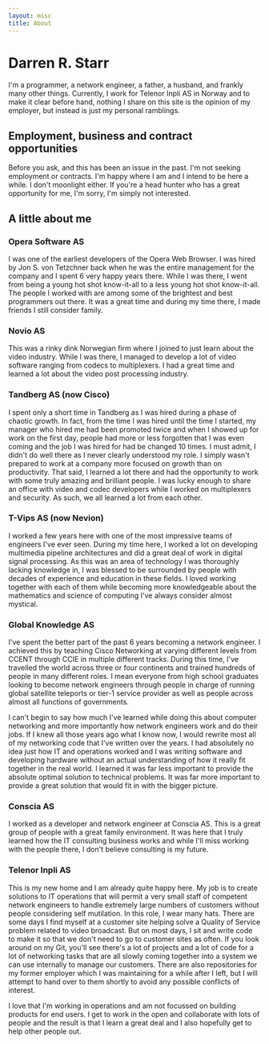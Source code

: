 ```yaml
---
layout: misc
title: About
---
```


# Darren R. Starr

I'm a programmer, a network engineer, a father, a husband, and frankly many other things. Currently, I work for Telenor Inpli AS in Norway and to make it clear before hand, nothing I share on this site is the opinion of my employer, but instead is just my personal ramblings.

## Employment, business and contract opportunities

Before you ask, and this has been an issue in the past. I'm not seeking employment or contracts. I'm happy where I am and I intend to be here a while. I don't moonlight either. If you're a head hunter who has a great opportunity for me, I'm sorry, I'm simply not interested.

## A little about me

### Opera Software AS

I was one of the earliest developers of the Opera Web Browser. I was hired by Jon S. von Tetzchner back when he was the entire management for the company and I spent 6 very happy years there. While I was there, I went from being a young hot shot know-it-all to a less young hot shot know-it-all. The people I worked with are among some of the brightest and best programmers out there. It was a great time and during my time there, I made friends I still consider family.

### Novio AS

This was a rinky dink Norwegian firm where I joined to just learn about the video industry. While I was there, I managed to develop a lot of video software ranging from codecs to multiplexers. I had a great time and learned a lot about the video post processing industry.

### Tandberg AS (now Cisco)

I spent only a short time in Tandberg as I was hired during a phase of chaotic growth. In fact, from the time I was hired until the time I started, my manager who hired me had been promoted twice and when I showed up for work on the first day, people had more or less forgotten that I was even coming and the job I was hired for had be changed 10 times. I must admit, I didn't do well there as I never clearly understood my role. I simply wasn't prepared to work at a company more focused on growth than on productivity. That said, I learned a lot there and had the opportunity to work with some truly amazing and brilliant people. I was lucky enough to share an office with video and codec developers while I worked on multiplexers and security. As such, we all learned a lot from each other.

### T-Vips AS (now Nevion)

I worked a few years here with one of the most impressive teams of engineers I've ever seen. During my time here, I worked a lot on developing multimedia pipeline architectures and did a great deal of work in digital signal processing. As this was an area of technology I was thoroughly lacking knowledge in, I was blessed to be surrounded by people with decades of experience and education in these fields. I loved working together with each of them while becoming more knowledgeable about the mathematics and science of computing I've always consider almost mystical.

### Global Knowledge AS

I've spent the better part of the past 6 years becoming a network engineer. I achieved this by teaching Cisco Networking at varying different levels from CCENT through CCIE in multiple different tracks. During this time, I've travelled the world across three or four continents and trained hundreds of people in many different roles. I mean everyone from high school graduates looking to become network engineers through people in charge of running global satellite teleports or tier-1 service provider as well as people across almost all functions of governments.

I can't begin to say how much I've learned while doing this about computer networking and more importantly how network engineers work and do their jobs. If I knew all those years ago what I know now, I would rewrite most all of my networking code that I've written over the years. I had absolutely no idea just how IT and operations worked and I was writing software and developing hardware without an actual understanding of how it really fit together in the real world. I learned it was far less important to provide the absolute optimal solution to technical problems. It was far more important to provide a great solution that would fit in with the bigger picture.

### Conscia AS

I worked as a developer and network engineer at Conscia AS. This is a great group of people with a great family environment. It was here that I truly learned how the IT consulting business works and while I'll miss working with the people there, I don't believe consulting is my future.

### Telenor Inpli AS

This is my new home and I am already quite happy here. My job is to create solutions to IT operations that will permit a very small staff of competent network engineers to handle extremely large numbers of customers without people considering self mutilation. In this role, I wear many hats. There are some days I find myself at a customer site helping solve a Quality of Service problem related to video broadcast. But on most days, I sit and write code to make it so that we don't need to go to customer sites as often. If you look around on my Git, you'll see there's a lot of projects and a lot of code for a lot of networking tasks that are all slowly coming together into a system we can use internally to manage our customers. There are also repositories for my former employer which I was maintaining for a while after I left, but I will attempt to hand over to them shortly to avoid any possible conflicts of interest.

I love that I'm working in operations and am not focussed on building products for end users. I get to work in the open and collaborate with lots of people and the result is that I learn a great deal and I also hopefully get to help other people out.